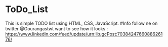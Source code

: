 # ToDo_List
This is simple TODO list using HTML, CSS, JavaScript.
#Info
follow ne on twitter @Gourangastwt
want to see how it looks : https://www.linkedin.com/feed/update/urn:li:ugcPost:7038424766088626176/
